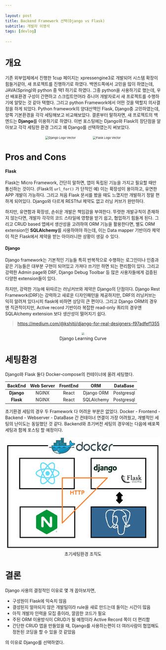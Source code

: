 ```yaml
---

layout: post
title: Backend Framework 선택(Django vs Flask)
subtitle: 개발자 이영석
tags: [devlog]

---
```


# 개요

기존 외부업체에서 진행한 1cup 페이지는 xpressengine3로 개발되어 시스템 확장이 힘들거같아, 새 프로젝트를 진행하기로 하였다. 백엔드쪽에서 고민을 많이 하였는데,  JAVA(Spring)와 python 중 택1 하기로 하였다. 그중 python을 사용하기로 했는데, 우선 배포환경 구성이 간편하고 스크립트언어라 쥬니어 개발자로서 새 프로젝트를 수행하기에 알맞는 것 같아 택했다. 그리고 python Framework에서 어떤 것을 택할지 의사결정을 하게 되었다. Python framework의 양대산맥인 Flask, Django중 고민하였는데, 양쪽 기본환경을 각각 세팅해보고 비교해보았다. 결론부터 말하자면, 새 프로젝트의 백엔드는 **Django**를 이용하기로 하였다. 이번 포스팅에는 Django와 Flask의 장단점을 알아보고 각각 세팅한 환경 그리고 왜 Django를 선택하였는지 써보았다.



<center><img src="https://seeklogo.com/images/D/django-logo-F46C1DD95E-seeklogo.com.png" alt="Django Logo Vector" style="zoom: 67%;" />&nbsp;&nbsp;&nbsp;&nbsp;&nbsp;&nbsp;&nbsp;&nbsp;&nbsp;&nbsp;&nbsp;&nbsp;&nbsp;&nbsp;<img src="https://seeklogo.com/images/F/flask-logo-44C507ABB7-seeklogo.com.png" alt="Flask Logo Vector" style="zoom: 67%;" /> 
</center>




  

  

  

# Pros and Cons

#### Flask

Flask는 Micro Framework, 간단히 말하면, 앱이 독립된 기능을 가지고 필요할 때만 통신하는 것이다. (Flask의 ``url_for()`` 가 단적인 예) 이는 확장성이 용이하고, 유연한 APP 개발이 가능하다. 그리고 처음 Flask 문서를 봤을 때도 느꼈지만 개발하기 정말 편하게 되어있다. Django와 다르게 RESTful 제약도 없고 러닝 커브가 완만하다.

하지만, 유연함과 확장성, 손쉬운 개발은 책임감을 부여한다. 뚜렷한 개발규칙이 존재하지 않는다면, 개발자 각각의 코드 스타일에 영향을 받기 쉽고, 협업하기 힘들게 된다. 그리고 CRUD based 앱에서 생산성을 고려하여 ORM 기능을 활용한다면, 별도 ORM extension인 **SQLAlchemy**를 사용하여야 하는데, 이는 Data mapper 기반이라 제약이 적은 Flask에서 제약을 받는 아이러니한 상황이 생길 수 있다.

   

#### Django

Django framework는 기본적인 기능들 특히 반복적으로 수행하는 로그인이나 인증과 같은 기능들은 대부분 구현이 되어있고 가져다 쓰기만 하면 되는 편리함이 있다. 그리고 강력한 Admin page와 DRF, Django Debug Toolbar 등 많은 사용자들에게 검증된 다양한 extension들이 있다. 

하지만, 강력한 기능에 뒤따르는 러닝커브와 제약은 Django의 단점이다. Django Rest Framework(DRF)는 강력하고 새로운 디자인패턴을 제공하지만, DRF의 러닝커브는 익히 알려져 있다시피 flask에 비하면 상당히 큰 편이다. 그리고 Django ORM의 경우엔 직관적이지만, Active record 기반이라 복잡한 read-only 쿼리의 경우엔 SQLAlchemy extension 보다 생산성이 떨어지기 쉽다.

>  https://medium.com/@kshitij/django-for-real-designers-f97adfef1355

<center><img src="https://miro.medium.com/max/700/1*9Vvj64asS418DOG96EdgDw.jpeg" style="zoom:50%;" /></center>

<center>  Django Learning Curve</center>



  

  

  

# 세팅환경

Django와 Flask 둘다 Docker-compose의 컨테이너에 올려 세팅했다.


|BackEnd|Web Server|FrontEnd|ORM|DataBase|
|:---:|:---:|:---:|:---:|:---:|
|**Django**|NGINX|React|Django ORM|Postgresql|
|**Flask**|NGINX|React|SQLAlchemy|Postgresql|

초기환경 세팅의 경우 두 Framework 다 어려운 부분은 없었다. Docker - Frontend - Backend - Webserver - DataBase 간 컨테이너 연결이 가장 어려웠고, 개별적인 세팅의 난이도는 동일했던 것 같다. Backend와 초기버전 세팅의 경우에는 다음에 배포쪽 세팅과 함께 포스팅 할 예정이다.

<center><img src="https://github.com/bizcoworkdev/bizcoworkdev.github.io/blob/master/assets/img/initial-setting.png?raw=true" style="zoom:80%;" /></center>
<center>초기세팅환경 조직도</center>





  

  

  

# 결론

Django 사용의 결정적인 이유로 몇 개 꼽아보자면, 

- 구성원이 Flask에 익숙치 않음
- 결성된지 얼마되지 않은 개발팀이라 rule을 새로 만드는데 들이는 시간이 많음
- 아직 개발자 인력을 모집 중이라, 깔끔한 코드가 필요
- 주된 ORM 이용방식이 CRUD가 될 예정이라 Active Record 쪽이 더 편리함
- 간단한 CRUD 앱을 만들었을 때, Django를 사용하는편이 더 여러사람이 협업해도 정돈된 코딩을 할 수 있을 것 같았음

의 이유로 Django를 선택하였다.

